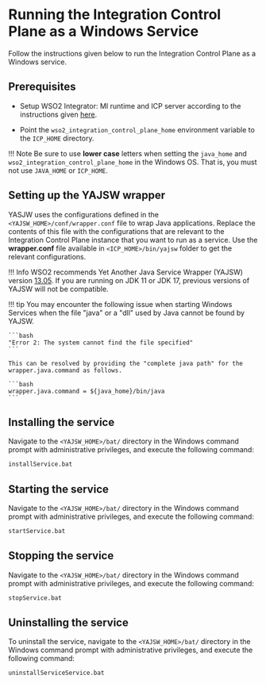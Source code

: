 # Running the Integration Control Plane as a Windows Service

Follow the instructions given below to run the Integration Control Plane as a Windows service.

## Prerequisites

- Setup WSO2 Integrator: MI runtime and ICP server according to the instructions given [here]({{base_path}}/install-and-setup/install/running-the-integration-control-plane/#before-you-begin).

- Point the `wso2_integration_control_plane_home` environment variable to the `ICP_HOME` directory.

!!! Note
    Be sure to use **lower case** letters when setting the `java_home` and `wso2_integration_control_plane_home` in the Windows OS. That is, you must not use `JAVA_HOME` or `ICP_HOME`.

## Setting up the YAJSW wrapper

YASJW uses the configurations defined in the `<YAJSW_HOME>/conf/wrapper.conf` file to wrap Java applications. Replace the contents of this file with the configurations that are relevant to the Integration Control Plane instance that you want to run as a service. Use the **wrapper.conf** file available in `<ICP_HOME>/bin/yajsw` folder to get the relevant configurations.

!!! Info
    WSO2 recommends Yet Another Java Service Wrapper (YAJSW) version [13.05](https://sourceforge.net/projects/yajsw/files/yajsw/yajsw-stable-13.05/yajsw-stable-13.05.zip/download). If you are running on JDK 11 or JDK 17, previous versions of YAJSW will not be compatible.

!!! tip
    You may encounter the following issue when starting Windows Services when the file "java" or a "dll" used by Java cannot be found by YAJSW.

    ```bash 
    "Error 2: The system cannot find the file specified" 
    ```

    This can be resolved by providing the "complete java path" for the wrapper.java.command as follows.

    ```bash
    wrapper.java.command = ${java_home}/bin/java
    ```

## Installing the service

Navigate to the `<YAJSW_HOME>/bat/` directory in the Windows command prompt with administrative privileges, and execute the following command:

```bash
installService.bat
```

## Starting the service

Navigate to the `<YAJSW_HOME>/bat/` directory in the Windows command prompt with administrative privileges, and execute the following command:

```bash
startService.bat
```

## Stopping the service

Navigate to the `<YAJSW_HOME>/bat/` directory in the Windows command prompt with administrative privileges, and execute the following command:

```bash
stopService.bat
```

## Uninstalling the service

To uninstall the service, navigate to the `<YAJSW_HOME>/bat/` directory in the Windows command prompt with administrative privileges, and execute the following command:

```bash
uninstallServiceService.bat
```
